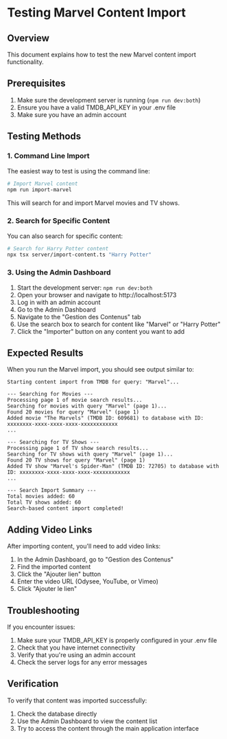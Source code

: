 # Testing Marvel Content Import

## Overview
This document explains how to test the new Marvel content import functionality.

## Prerequisites
1. Make sure the development server is running (`npm run dev:both`)
2. Ensure you have a valid TMDB_API_KEY in your .env file
3. Make sure you have an admin account

## Testing Methods

### 1. Command Line Import

The easiest way to test is using the command line:

```bash
# Import Marvel content
npm run import-marvel
```

This will search for and import Marvel movies and TV shows.

### 2. Search for Specific Content

You can also search for specific content:

```bash
# Search for Harry Potter content
npx tsx server/import-content.ts "Harry Potter"
```

### 3. Using the Admin Dashboard

1. Start the development server: `npm run dev:both`
2. Open your browser and navigate to http://localhost:5173
3. Log in with an admin account
4. Go to the Admin Dashboard
5. Navigate to the "Gestion des Contenus" tab
6. Use the search box to search for content like "Marvel" or "Harry Potter"
7. Click the "Importer" button on any content you want to add

## Expected Results

When you run the Marvel import, you should see output similar to:

```
Starting content import from TMDB for query: "Marvel"...

--- Searching for Movies ---
Processing page 1 of movie search results...
Searching for movies with query "Marvel" (page 1)...
Found 20 movies for query "Marvel" (page 1)
Added movie "The Marvels" (TMDB ID: 609681) to database with ID: xxxxxxxx-xxxx-xxxx-xxxx-xxxxxxxxxxxx
...

--- Searching for TV Shows ---
Processing page 1 of TV show search results...
Searching for TV shows with query "Marvel" (page 1)...
Found 20 TV shows for query "Marvel" (page 1)
Added TV show "Marvel's Spider-Man" (TMDB ID: 72705) to database with ID: xxxxxxxx-xxxx-xxxx-xxxx-xxxxxxxxxxxx
...

--- Search Import Summary ---
Total movies added: 60
Total TV shows added: 60
Search-based content import completed!
```

## Adding Video Links

After importing content, you'll need to add video links:

1. In the Admin Dashboard, go to "Gestion des Contenus"
2. Find the imported content
3. Click the "Ajouter lien" button
4. Enter the video URL (Odysee, YouTube, or Vimeo)
5. Click "Ajouter le lien"

## Troubleshooting

If you encounter issues:

1. Make sure your TMDB_API_KEY is properly configured in your .env file
2. Check that you have internet connectivity
3. Verify that you're using an admin account
4. Check the server logs for any error messages

## Verification

To verify that content was imported successfully:

1. Check the database directly
2. Use the Admin Dashboard to view the content list
3. Try to access the content through the main application interface